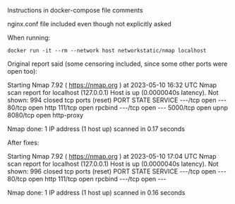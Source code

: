 Instructions in docker-compose file comments

nginx.conf file included even though not explicitly asked

When running: 

```
docker run -it --rm --network host networkstatic/nmap localhost
```

Original report said (some censoring included, since some other ports were open too):


Starting Nmap 7.92 ( https://nmap.org ) at 2023-05-10 16:32 UTC
Nmap scan report for localhost (127.0.0.1)
Host is up (0.0000040s latency).
Not shown: 994 closed tcp ports (reset)
PORT     STATE SERVICE
---/tcp  open  ---
80/tcp   open  http
111/tcp  open  rpcbind
---/tcp  open  ---
5000/tcp open  upnp
8080/tcp open  http-proxy

Nmap done: 1 IP address (1 host up) scanned in 0.17 seconds

After fixes:

Starting Nmap 7.92 ( https://nmap.org ) at 2023-05-10 17:04 UTC
Nmap scan report for localhost (127.0.0.1)
Host is up (0.0000040s latency).
Not shown: 996 closed tcp ports (reset)
PORT    STATE SERVICE
---/tcp open  ---
80/tcp  open  http
111/tcp open  rpcbind
---/tcp open  ---

Nmap done: 1 IP address (1 host up) scanned in 0.16 seconds

